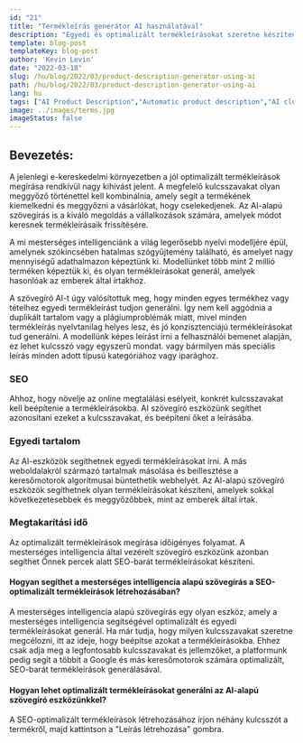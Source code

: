 ```yaml
---
id: "21"
title: "Termékleírás generátor AI használatával"
description: "Egyedi és optimalizált termékleírásokat szeretne készíteni? Ha igen, akkor érdemes megfontolnia a mesterséges intelligencia alapú szövegírást. Ez az eszköz a mesterséges intelligencia segítségével olyan termékleírásokat generál, amelyek az Ön konkrét kulcsszavaira szabottak."
template: blog-post
templateKey: blog-post
author: 'Kevin Levin'
date: "2022-03-18"
slug: /hu/blog/2022/03/product-description-generator-using-ai
path: /hu/blog/2022/03/product-description-generator-using-ai
lang: hu
tags: ["AI Product Description","Automatic product description","AI clothings Product description"]
image: ../images/terms.jpg
imageStatus: false
---
```

## Bevezetés:
A jelenlegi e-kereskedelmi környezetben a jól optimalizált termékleírások megírása rendkívül nagy kihívást jelent. A megfelelő kulcsszavakat olyan meggyőző történettel kell kombinálnia, amely segít a termékének kiemelkedni és meggyőzni a vásárlókat, hogy cselekedjenek. Az AI-alapú szövegírás іѕ а kiváló megoldás a vállalkozások számára, amelyek módot keresnek termékleírásaik frissítésére.


A mi mesterséges intelligenciánk a világ legerősebb nyelvi modelljére épül, amelynek szókincsében hatalmas szógyűjtemény található, és amelyet nagy mennyiségű adathalmazon képeztünk ki. Modellünket több mint 2 millió terméken képeztük ki, és olyan termékleírásokat generál, amelyek hasonlóak az emberek által írtakhoz.

A szövegíró AI-t úgy valósítottuk meg, hogy minden egyes termékhez vagy tételhez egyedi termékleírást tudjon generálni. Így nem kell aggódnia a duplikált tartalom vagy a plágiumproblémák miatt, mivel minden termékleírás nyelvtanilag helyes lesz, és jó konzisztenciájú termékleírásokat tud generálni. A modellünk képes leírást írni a felhasználói bemenet alapján, ez lehet kulcsszó vagy egyszerű mondat. vagy bármilyen más speciális leírás minden adott típusú kategóriához vagy iparághoz.

### SEO
Ahhoz, hogy növelje az online megtalálási esélyeit, konkrét kulcsszavakat kell beépítenie a termékleírásokba. AI szövegíró eszközünk segíthet azonosítani ezeket a kulcsszavakat, és beépíteni őket a leírásába.

### Egyedi tartalom
Az AI-eszközök segíthetnek egyedi termékleírásokat írni. A más weboldalakról származó tartalmak másolása és beillesztése a keresőmotorok algoritmusai büntethetik webhelyét. Az AI-alapú szövegíró eszközök segíthetnek olyan termékleírásokat készíteni, amelyek sokkal következetesebbek és meggyőzőbbek, mint az emberek által írtak.

### Megtakarítási idő
Az optimalizált termékleírások megírása időigényes folyamat. A mesterséges intelligencia által vezérelt szövegíró eszközünk azonban segíthet Önnek percek alatt SEO-barát termékleírásokat készíteni.

#### Hogyan segíthet a mesterséges intelligencia alapú szövegírás a SEO-optimalizált termékleírások létrehozásában?
A mesterséges intelligencia alapú szövegírás egy olyan eszköz, amely a mesterséges intelligencia segítségével optimalizált és egyedi termékleírásokat generál. Ha már tudja, hogy milyen kulcsszavakat szeretne megcélozni, itt az ideje, hogy beépítse azokat a termékleírásokba. Ehhez csak adja meg a legfontosabb kulcsszavakat és jellemzőket, a platformunk pedig segít a többit a Google és más keresőmotorok számára optimalizált, SEO-barát termékleírások generálásával.

#### Hogyan lehet optimalizált termékleírásokat generálni az AI-alapú szövegíró eszközünkkel?
A SEO-optimalizált termékleírások létrehozásához írjon néhány kulcsszót a termékről, majd kattintson a "Leírás létrehozása" gombra.



